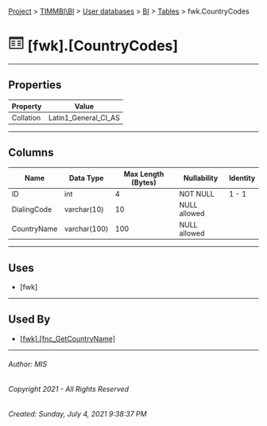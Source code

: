 #### 

[Project](../../../../index.md) > [TIMMBI\\BI](../../../index.md) > [User databases](../../index.md) > [BI](../index.md) > [Tables](Tables.md) > fwk.CountryCodes

# ![Tables](../../../../Images/Table32.png) [fwk].[CountryCodes]

---

## <a name="#properties"></a>Properties

| Property | Value |
|---|---|
| Collation | Latin1_General_CI_AS |


---

## <a name="#columns"></a>Columns

| Name | Data Type | Max Length (Bytes) | Nullability | Identity |
|---|---|---|---|---|
| ID | int | 4 | NOT NULL | 1 - 1 |
| DialingCode | varchar(10) | 10 | NULL allowed |  |
| CountryName | varchar(100) | 100 | NULL allowed |  |


---

## <a name="#uses"></a>Uses

* [fwk]


---

## <a name="#usedby"></a>Used By

* [[fwk].[fnc_GetCountryName]](../Programmability/Functions/Scalar-valued_Functions/fnc_GetCountryName.md)


---

###### Author:  MIS

###### Copyright 2021 - All Rights Reserved

###### Created: Sunday, July 4, 2021 9:38:37 PM

